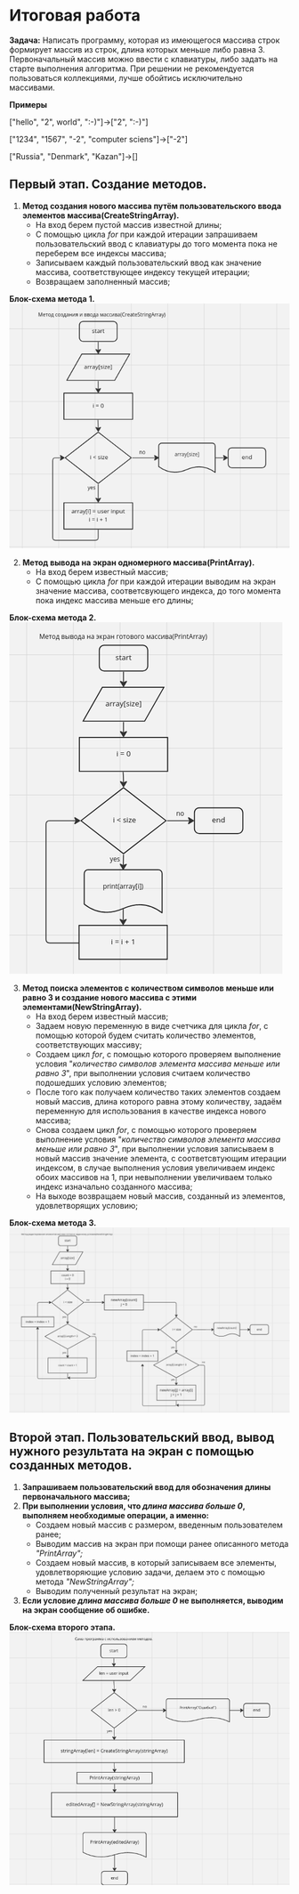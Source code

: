 # Итоговая работа

**Задача:**
Написать программу, которая из имеющегося массива строк формирует массив из строк, длина которых меньше либо равна 3. 
Первоначальный массив можно ввести с клавиатуры, либо задать на старте выполнения алгоритма. При решении не рекомендуется пользоваться коллекциями, 
лучше обойтись исключительно массивами. 

**Примеры**

["hello", "2", world", ":-)"]->["2", ":-)"]

["1234", "1567", "-2", "computer sciens"]->["-2"]

["Russia", "Denmark", "Kazan"]->[]


## Первый этап. Создание методов. 

1. **Метод создания нового массива путём пользовательского ввода элементов массива(CreateStringArray).** 
    * На вход берем пустой массив известной длины;
    * С помощью цикла *for* при каждой итерации запрашиваем пользовательский ввод с клавиатуры до того момента пока не переберем все индексы массива;
    * Записываем каждый пользовательский ввод как значение массива, соответствующее индексу текущей итерации;
    * Возвращаем заполненный массив;

**Блок-схема метода 1.**
![Блок-схема](/images/1.png)

2. **Метод вывода на экран одномерного массива(PrintArray).** 
    * На вход берем известный массив;
    * С помощью цикла *for* при каждой итерации выводим на экран значение массива, соответсвующего индекса, до того момента пока индекс массива меньше его длины;
    
**Блок-схема метода 2.** ![Блок-схема2](/images/2.png)


3. **Метод поиска элементов с количеством символов меньше или равно 3 и создание нового массива с этими элементами(NewStringArray).** 
    * На вход берем известный массив;
    * Задаем новую переменную в виде счетчика для цикла *for*,  с помощью которой будем считать количество элементов, соответствующих массиву;
    * Создаем цикл *for*, с помощью которого проверяем выполнение условия "*количество символов элемента массива меньше или равно 3*", при выполнении условия считаем количество подошедших условию элементов;
    * После того как получаем количество таких элементов создаем новый массив, длина которого равна этому количеству, задаём переменную для использования в качестве индекса нового массива;
    * Снова создаем цикл *for*, с помощью которого проверяем выполнение условия "*количество символов элемента массива меньше или равно 3*", при выполнении условия записываем в новый массив значение элемента, с соответсвтующим итерации индексом, в случае выполнения условия увеличиваем индекс обоих массивов на 1, при невыполнении увеличиваем только индекс изначально созданного массива;
    * На выходе возвращаем новый массив, созданный из элементов, удовлетворящих условию;


**Блок-схема метода 3.** ![Блок-схема3](/images/3.png)


## Второй этап. Пользовательский ввод, вывод нужного результата на экран с помощью созданных методов.

1. **Запрашиваем пользовательский ввод для обозначения длины первоначального массива;**
2. **При выполнении условия, что *длина массива больше 0*, выполняем необходимые операции, а именно:** 
    * Создаем новый массив с размером, введенным пользователем ранее;
    * Выводим массив на экран при помощи ранее описанного метода *"PrintArray";*
    * Создаем новый массив, в который записываем все элементы, удовлетворяющие условию задачи, делаем это с помощью метода *"NewStringArray";*
    * Выводим полученный результат на экран;
3. **Если условие *длина массива больше 0* не выполняется, выводим на экран сообщение об ошибке.**

**Блок-схема второго этапа.** ![Блок-схема4](/images/4.png)
